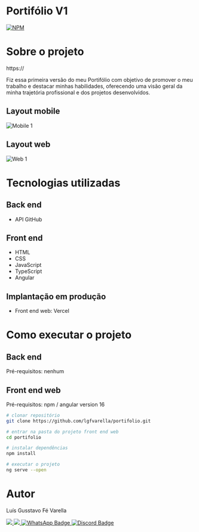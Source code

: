 # Portifólio V1
[![NPM](https://img.shields.io/npm/l/react)](https://github.com/lgfvarella/lgfvarella/blob/main/LICENSE) 

# Sobre o projeto

https://

Fiz essa primeira versão do meu Portifólio com objetivo de promover o meu trabalho e destacar minhas habilidades, oferecendo uma visão geral da minha trajetória profissional e dos projetos desenvolvidos.


## Layout mobile
![Mobile 1](https://github.com/lgfvarella/portifolio/src/assets/portifolioLayoutMobile.png)

## Layout web
![Web 1](https://github.com/lgfvarella/portifolio/src/assets/portifolioLayoutWeb.png)

# Tecnologias utilizadas
## Back end
- API GitHub

## Front end
- HTML
- CSS
- JavaScript
- TypeScript
- Angular

## Implantação em produção
- Front end web: Vercel

# Como executar o projeto

## Back end
Pré-requisitos: nenhum

## Front end web
Pré-requisitos: npm / angular version 16

```bash
# clonar repositório
git clone https://github.com/lgfvarella/portifolio.git

# entrar na pasta do projeto front end web
cd portifolio

# instalar dependências
npm install

# executar o projeto
ng serve --open
```

# Autor

Luís Gusstavo Fé Varella

<a href = "mailto:lgfvarella@gmail.com" style="border-radius">
 <img src="https://img.shields.io/badge/Gmail-ff0000?logo=gmail&logoColor=white&style=for-the-badge&labelWidth=120">
</a>
<a href = "https://www.linkedin.com/in/lgvarelladevs/" style="border-radius">
 <img src="https://img.shields.io/badge/Linkedin-0000ff?logo=linkedin&logoColor=white&style=for-the-badge&labelWidth=120">
</a>
<a href="https://api.whatsapp.com/send?phone=55062996113999" target="_blank">
 <img src="https://img.shields.io/badge/WhatsApp-022c02?logo=whatsapp&logoColor=white&style=for-the-badge&labelWidth=120" alt="WhatsApp Badge">
</a>
<a href="https://discord.gg/er2hR9BU" target="_blank">
 <img src="https://img.shields.io/badge/Discord-40128b?logo=discord&logoColor=white&style=for-the-badge&labelWidth=120" alt="Discord Badge">
</a>
